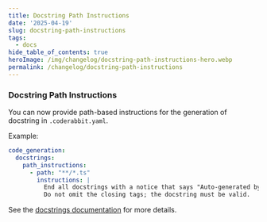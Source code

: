 ```yaml
---
title: Docstring Path Instructions
date: '2025-04-19'
slug: docstring-path-instructions
tags:
  - docs
hide_table_of_contents: true
heroImage: /img/changelog/docstring-path-instructions-hero.webp
permalink: /changelog/docstring-path-instructions
---
```


### Docstring Path Instructions

You can now provide path-based instructions for the generation of docstring in `.coderabbit.yaml`.

Example:

```yaml
code_generation:
  docstrings:
    path_instructions:
      - path: "**/*.ts"
        instructions: |
          End all docstrings with a notice that says "Auto-generated by CodeRabbit.".
          Do not omit the closing tags; the docstring must be valid.
```

See the [docstrings documentation](/finishing-touches/docstrings#path-instructions) for more details.
